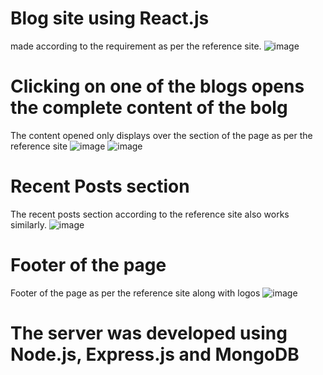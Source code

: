 # Blog site using React.js 

made according to the requirement as per the reference site.
![image](https://github.com/user-attachments/assets/9b84f22f-190b-472c-9784-cfa59bbfbadf)

# Clicking on one of the blogs opens the complete content of the bolg
The content opened only displays over the section of the page as per the reference site
![image](https://github.com/user-attachments/assets/793d06cb-0582-47d7-84fb-354c2a2efec9)
![image](https://github.com/user-attachments/assets/6b8f0ad6-be6a-49c3-bbe0-92e79cdf7b94)

# Recent Posts section
The recent posts section according to the reference site also works similarly.
![image](https://github.com/user-attachments/assets/66ac14df-959d-4c2a-bcc5-1f4f452d8a35)

# Footer of the page
Footer of the page as per the reference site along with logos
![image](https://github.com/user-attachments/assets/3367a136-b12f-4064-91fc-beca6ffbc2fb)

# The server was developed using Node.js, Express.js and MongoDB
